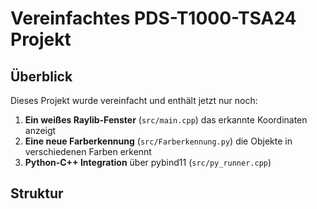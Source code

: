 # Vereinfachtes PDS-T1000-TSA24 Projekt

## Überblick

Dieses Projekt wurde vereinfacht und enthält jetzt nur noch:

1. **Ein weißes Raylib-Fenster** (`src/main.cpp`) das erkannte Koordinaten anzeigt
2. **Eine neue Farberkennung** (`src/Farberkennung.py`) die Objekte in verschiedenen Farben erkennt
3. **Python-C++ Integration** über pybind11 (`src/py_runner.cpp`)

## Struktur

